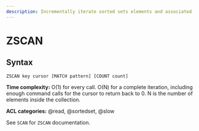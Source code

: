```yaml
---
description: Incrementally iterate sorted sets elements and associated scores
---
```


# ZSCAN

## Syntax

    ZSCAN key cursor [MATCH pattern] [COUNT count]

**Time complexity:** O(1) for every call. O(N) for a complete iteration, including enough command calls for the cursor to return back to 0. N is the number of elements inside the collection.

**ACL categories:** @read, @sortedset, @slow

See `SCAN` for `ZSCAN` documentation.
